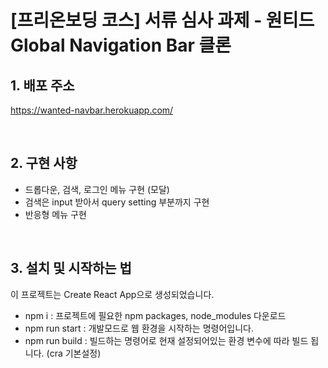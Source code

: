 # [프리온보딩 코스] 서류 심사 과제 - 원티드 Global Navigation Bar 클론

## 1. 배포 주소
https://wanted-navbar.herokuapp.com/

<br>

## 2. 구현 사항
- 드롭다운, 검색, 로그인 메뉴 구현 (모달)
- 검색은 input 받아서 query setting 부분까지 구현
- 반응형 메뉴 구현

<br>

## 3. 설치 및 시작하는 법
이 프로젝트는 Create React App으로 생성되었습니다.

- npm i : 프로젝트에 필요한 npm packages, node_modules 다운로드
- npm run start : 개발모드로 웹 환경을 시작하는 명령어입니다.
- npm run build : 빌드하는 명령어로 현재 설정되어있는 환경 변수에 따라 빌드 됩니다. (cra 기본설정)

<br>
